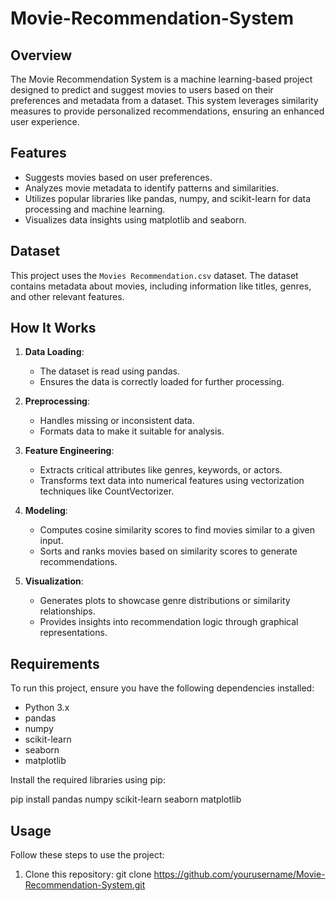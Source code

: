 # Movie-Recommendation-System

## Overview
The Movie Recommendation System is a machine learning-based project designed to predict and suggest movies to users based on their preferences and metadata from a dataset. This system leverages similarity measures to provide personalized recommendations, ensuring an enhanced user experience.

## Features
- Suggests movies based on user preferences.
- Analyzes movie metadata to identify patterns and similarities.
- Utilizes popular libraries like pandas, numpy, and scikit-learn for data processing and machine learning.
- Visualizes data insights using matplotlib and seaborn.

## Dataset
This project uses the `Movies Recommendation.csv` dataset. The dataset contains metadata about movies, including information like titles, genres, and other relevant features.

## How It Works
1. **Data Loading**: 
   - The dataset is read using pandas.
   - Ensures the data is correctly loaded for further processing.

2. **Preprocessing**:
   - Handles missing or inconsistent data.
   - Formats data to make it suitable for analysis.

3. **Feature Engineering**:
   - Extracts critical attributes like genres, keywords, or actors.
   - Transforms text data into numerical features using vectorization techniques like CountVectorizer.

4. **Modeling**:
   - Computes cosine similarity scores to find movies similar to a given input.
   - Sorts and ranks movies based on similarity scores to generate recommendations.

5. **Visualization**:
   - Generates plots to showcase genre distributions or similarity relationships.
   - Provides insights into recommendation logic through graphical representations.

## Requirements
To run this project, ensure you have the following dependencies installed:
- Python 3.x
- pandas
- numpy
- scikit-learn
- seaborn
- matplotlib

Install the required libraries using pip:

pip install pandas numpy scikit-learn seaborn matplotlib


## Usage
Follow these steps to use the project:

1. Clone this repository: git clone https://github.com/yourusername/Movie-Recommendation-System.git

 










